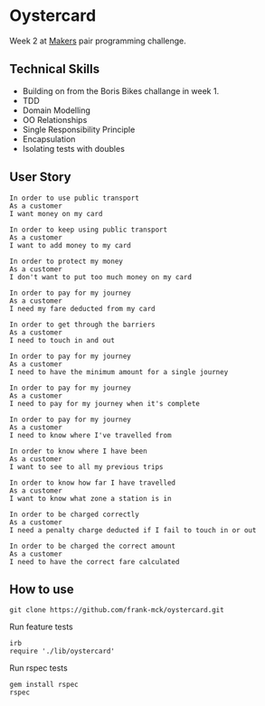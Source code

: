 # Oystercard

Week 2 at [Makers](https://makers.tech/) pair programming challenge.

## Technical Skills

- Building on from the Boris Bikes challange in week 1.
- TDD
- Domain Modelling
- OO Relationships
- Single Responsibility Principle
- Encapsulation
- Isolating tests with doubles

## User Story

```
In order to use public transport
As a customer
I want money on my card

In order to keep using public transport
As a customer
I want to add money to my card

In order to protect my money
As a customer
I don't want to put too much money on my card

In order to pay for my journey
As a customer
I need my fare deducted from my card

In order to get through the barriers
As a customer
I need to touch in and out

In order to pay for my journey
As a customer
I need to have the minimum amount for a single journey

In order to pay for my journey
As a customer
I need to pay for my journey when it's complete

In order to pay for my journey
As a customer
I need to know where I've travelled from

In order to know where I have been
As a customer
I want to see to all my previous trips

In order to know how far I have travelled
As a customer
I want to know what zone a station is in

In order to be charged correctly
As a customer
I need a penalty charge deducted if I fail to touch in or out

In order to be charged the correct amount
As a customer
I need to have the correct fare calculated
```

## How to use

```
git clone https://github.com/frank-mck/oystercard.git

```
Run feature tests
```
irb
require './lib/oystercard'
```
Run rspec tests
```
gem install rspec
rspec
```
